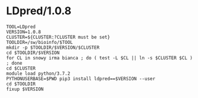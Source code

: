 LDpred/1.0.8
============

    TOOL=LDpred
    VERSION=1.0.8
    CLUSTER=${CLUSTER:?CLUSTER must be set}
    TOOLDIR=/sw/bioinfo/$TOOL
    mkdir -p $TOOLDIR/$VERSION/$CLUSTER
    cd $TOOLDIR/$VERSION
    for CL in snowy irma bianca ; do ( test -L $CL || ln -s $CLUSTER $CL ) ; done
    cd $CLUSTER
    module load python/3.7.2
    PYTHONUSERBASE=$PWD pip3 install ldpred==$VERSION --user
    cd $TOOLDIR
    fixup $VERSION
